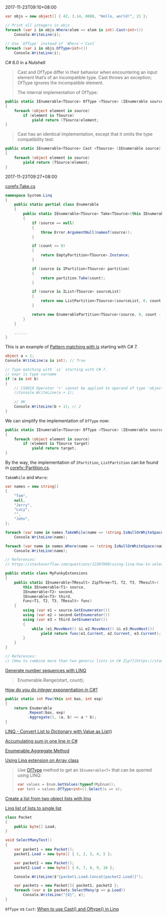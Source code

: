 2017-11-23T09:10+08:00

```csharp
var objs = new object[] { 42, 3.14, 8080, "Hello, world!", 21 };

// Print all integers in objs
foreach (var i in objs.Where(elem => elem is int).Cast<int>())
    Console.WriteLine(i);
    
// Use `OfType` instead of `Where`+`Cast`
foreach (var i in objs.OfType<int>())
    Console.WriteLine(i);
```

C# 6.0 in a Nutshell

>Cast and OfType differ in their behavior when encountering an input element that’s of an incompatible type. Cast throws an exception; OfType ignores the incompatible element.
>
>The internal implementation of OfType:
```csharp
public static IEnumerable<TSource> OfType <TSource> (IEnumerable source)
{
    foreach (object element in source)
        if (element is TSource)
            yield return (TSource)element;
}
```

>Cast has an identical implementation, except that it omits the type compatibility test:
```csharp
public static IEnumerable<TSource> Cast <TSource> (IEnumerable source)
{
    foreach (object element in source)
        yield return (TSource)element;
}
```

2017-11-23T09:27+08:00

[corefx:Take.cs](https://github.com/dotnet/corefx/blob/master/src/System.Linq/src/System/Linq/Take.cs)

```csharp
namespace System.Linq
{
    public static partial class Enumerable
    {
        public static IEnumerable<TSource> Take<TSource>(this IEnumerable<TSource> source, int count)
        {
            if (source == null)
            {
                throw Error.ArgumentNull(nameof(source));
            }

            if (count <= 0)
            {
                return EmptyPartition<TSource>.Instance;
            }

            if (source is IPartition<TSource> partition)
            {
                return partition.Take(count);
            }

            if (source is IList<TSource> sourceList)
            {
                return new ListPartition<TSource>(sourceList, 0, count - 1);
            }

            return new EnumerablePartition<TSource>(source, 0, count - 1);
        }
    }

    ......
}
```

This is an example of [Pattern matching with is](https://docs.microsoft.com/en-us/dotnet/csharp/language-reference/keywords/is) starting with C# 7.

```csharp
object a = 1;
Console.WriteLine(a is int); // True

// Type matching with `is` starting with C# 7.
// expr is type varname
if (a is int b)
{
    // CS0019 Operator '+' cannot be applied to operand of type 'object' and 'int'
    //Console.WriteLine(a + 1);
    
    // OK
    Console.WriteLine(b + 1); // 2
}
```

We can simplify the implementation of `OfType` now:

```csharp
public static IEnumerable<TSource> OfType <TSource> (IEnumerable source)
{
    foreach (object element in source)
        if (element is TSource target)
            yield return target;
}
```

By the way, the implementation of `IPartition`, `ListPartition` can be found in [corefx::Partition.cs](https://github.com/dotnet/corefx/blob/master/src/System.Linq/src/System/Linq/Partition.cs).

`TakeWhile` and `Where`:

```csharp
var names = new string[]
{
    "Tom",
    null,
    "Jerry",
    "Lucy",
    "",
    "John",
};

foreach (var name in names.TakeWhile(name => !string.IsNullOrWhiteSpace(name)))
    Console.WriteLine(name);

foreach (var name in names.Where(name => !string.IsNullOrWhiteSpace(name)))
    Console.WriteLine(name);

// References:
// https://stackoverflow.com/questions/12397880/using-linq-how-to-select-conditionally-some-items-but-when-no-conditions-select
```

```csharp
public static class MyFunkyExtensions
{
    public static IEnumerable<TResult> ZipThree<T1, T2, T3, TResult>(
        this IEnumerable<T1> source,
        IEnumerable<T2> second,
        IEnumerable<T3> third,
        Func<T1, T2, T3, TResult> func)
    {
        using (var e1 = source.GetEnumerator())
        using (var e2 = second.GetEnumerator())
        using (var e3 = third.GetEnumerator())
        {
            while (e1.MoveNext() && e2.MoveNext() && e3.MoveNext())
                yield return func(e1.Current, e2.Current, e3.Current);
        }
    }
}

// References:
// [How to combine more than two generic lists in C# Zip?](https://stackoverflow.com/questions/10297124/how-to-combine-more-than-two-generic-lists-in-c-sharp-zip)
```

[Generate number sequences with LINQ](https://stackoverflow.com/questions/2737090/generate-number-sequences-with-linq)
> Enumerable.Range(start, count);

[How do you do *integer* exponentiation in C#?](https://stackoverflow.com/questions/383587/how-do-you-do-integer-exponentiation-in-c)
```csharp
public static int Pow(this int bas, int exp)
{
    return Enumerable
          .Repeat(bas, exp)
          .Aggregate(1, (a, b) => a * b);
}
```

[LINQ - Convert List to Dictionary with Value as List](https://stackoverflow.com/questions/3549103/linq-convert-list-to-dictionary-with-value-as-list)()

[Accumulating sum in one line in C#](https://stackoverflow.com/questions/5653439/accumulating-sum-in-one-line-in-c-sharp)

[Enumerable.Aggregate Method](https://docs.microsoft.com/en-us/dotnet/api/system.linq.enumerable.aggregate?view=net-5.0)

[Using Linq extension on Array class](https://stackoverflow.com/questions/5729729/using-linq-extension-on-array-class)

> Use [OfType](http://msdn.microsoft.com/en-us/library/bb360913.aspx) method to get an `IEnumerable<T>` that can be queried using LINQ:
>
> ```cs
> var values = Enum.GetValues(typeof(MyEnum));
> var test = values.OfType<int>().Select(x => x);
> ```

[Create a list from two object lists with linq](https://stackoverflow.com/questions/720609/create-a-list-from-two-object-lists-with-linq)

[Linq list of lists to single list](https://stackoverflow.com/questions/1145558/linq-list-of-lists-to-single-list)

```csharp
class Packet
{
    public byte[] Load;
}

void SelectManyTest()
{
    var packet1 = new Packet();
    packet1.Load = new byte[] { 1, 2, 3, 4, 5 };

    var packet2 = new Packet();
    packet2.Load = new byte[] { 6, 7, 8, 9, 10 };

    Console.WriteLine($"{packet1.Load.Concat(packet2.Load)}");

    var packets = new Packet[]{ packet1, packet2 };
    foreach (var x in packets.SelectMany(p => p.Load))
        Console.WriteLine("{0}", x);
}
```

`OfType` vs `Cast`: [When to use Cast() and Oftype() in Linq](https://stackoverflow.com/questions/4015930/when-to-use-cast-and-oftype-in-linq)

